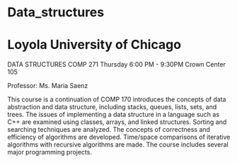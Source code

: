 Data_structures
==============================
Loyola University of Chicago
==============================
DATA STRUCTURES
COMP 271
Thursday 6:00 PM - 9:30PM
Crown Center 105

Professor: Ms. Maria Saenz

This course is a continuation of COMP 170 introduces the concepts of data abstraction and data structure, 
including stacks, queues, lists, sets, and trees. The issues of implementing a data structure in a language such as C++ 
are examined using classes, arrays, and linked structures. Sorting and searching techniques are analyzed. 
The concepts of correctness and efficiency of algorithms are developed. Time/space comparisons of iterative algorithms 
with recursive algorithms are made. The course includes several major programming projects.


